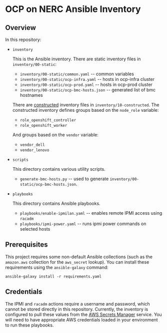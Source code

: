 # OCP on NERC Ansible Inventory

## Overview

In this repository:

- `inventory`

  This is the Ansible inventory. There are static inventory files in
  `inventory/00-static`:

    - `inventory/00-static/common.yaml` -- common variables
    - `inventory/00-static/ocp-infra.yaml` -- hosts in ocp-infra cluster
    - `inventory/00-static/ocp-prod.yaml` -- hosts in ocp-prod cluster
    - `inventory/00-static/ocp-bmc-hosts.json` -- generated list of bmc hostnames

  There are [constructed][] inventory files in `inventory/10-constructed`. The constructed inventory defines
  groups based on the `node_role` variable:

  [constructed]: https://docs.ansible.com/ansible/latest/collections/ansible/builtin/constructed_inventory.html

    - `role_openshift_controller`
    - `role_openshift_worker`

  And groups based on the `vendor` variable:

    - `vendor_dell`
    - `vendor_lenovo`

- `scripts`

  This directory contains various utility scripts.

  - `generate-bmc-hosts.py` -- used to generate 
    `inventory/00-static/ocp-bmc-hosts.json`.

- `playbooks`

  This directory contains Ansible playbooks.

  - `playbooks/enable-ipmilan.yaml` -- enables remote IPMI access using `racadm`
  - `playbooks/ipmi-power.yaml` -- runs ipmi power commands on selected hosts

## Prerequisites

This project requires some non-default Ansible collections (such as the `amazon.aws` collection for the `aws_secret` lookup). You can install these requirements using the `ansible-galaxy` command:

```
ansible-galaxy install -r requirements.yaml
```

## Credentials

The IPMI and `racadm` actions require a username and password, which cannot be stored directly in this repository. Currently, the inventory is configured to pull these values from the [AWS Secrets Manager][] service. You will need to have appropriate AWS credentials loaded in your environment to run these playbooks.

[aws secrets manager]: https://aws.amazon.com/secrets-manager/
